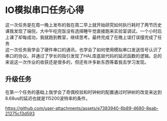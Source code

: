 # IO模拟串口任务心得
这一次任务是在周一晚上发布的我在周二早上就开始研究如何执行耗时了两节历史课我发现了端倪，大中午吃完饭没有选择睡午觉直接跑来实验室调试，一个小时后上课了却每成功，我就跑到教室，继续思考。最终完成了在晚上误打误撞完成了任务  
这一次任务我学会了硬件串口的通讯，也学会了如何使用模拟串口发送信号认识了串口的协议。并通过了学长的指引发现了HAL库底层代码的延迟函数的逻辑。总的来说这一次作业的收获还是很多的，但还有许多新东西等着我去学习发现。

## 升级任务
在第一个任务的基础上我学会了奇偶校验和时钟树的配置通过时钟树的改变来达到8.68us的延迟也就是115200波特率的条件。


https://github.com/user-attachments/assets/e7383940-6b89-4680-8eab-21275c13d593


